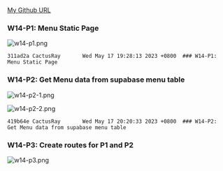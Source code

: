 [My Github URL](https://github.com/CactusRay/1112_wp2_demo_75)

### W14-P1: Menu Static Page
 
![w14-p1.png](https://eumovzkxoivpebjwcgny.supabase.co/storage/v1/object/public/demo-75/md_img/w14-p1.png)
 
```
311ad2a CactusRay       Wed May 17 19:28:13 2023 +0800  ### W14-P1: Menu Static Page
```

### W14-P2: Get Menu data from supabase menu table

![w14-p2-1.png](https://eumovzkxoivpebjwcgny.supabase.co/storage/v1/object/public/demo-75/md_img/w14-p2-1.png)

![w14-p2-2.png](https://eumovzkxoivpebjwcgny.supabase.co/storage/v1/object/public/demo-75/md_img/w14-p2-2.png)

 
```
419b64e CactusRay       Wed May 17 20:20:33 2023 +0800  ### W14-P2: Get Menu data from supabase menu table
```

### W14-P3: Create routes for P1 and P2

![w14-p3.png](https://eumovzkxoivpebjwcgny.supabase.co/storage/v1/object/public/demo-75/md_img/w14-p3.png)